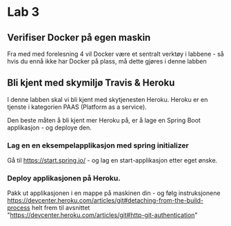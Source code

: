 # Lab 3

## Verifiser Docker på egen maskin

Fra med med forelesning 4 vil Docker være et sentralt verktøy i labbene - så
hvis du ennå ikke har Docker på plass, må dette gjøres i denne labben

## Bli kjent med skymiljø Travis & Heroku

I denne labben skal vi bli kjent med skytjenesten Heroku. Heroku er en tjenste i kategorien PAAS (Platform as a service).

Den beste måten å bli kjent mer Heroku på, er å lage en Spring Boot applikasjon - og deploye den.

### Lag en en eksempelapplikasjon med spring initializer

Gå til https://start.spring.io/ - og lag en start-applikasjon etter eget ønske.

### Deploy applikasjonen på Heroku.

Pakk ut applikasjonen i en mappe på maskinen din - og følg instruksjonene https://devcenter.heroku.com/articles/git#detaching-from-the-build-process
helt frem til avsnittet "https://devcenter.heroku.com/articles/git#http-git-authentication"
